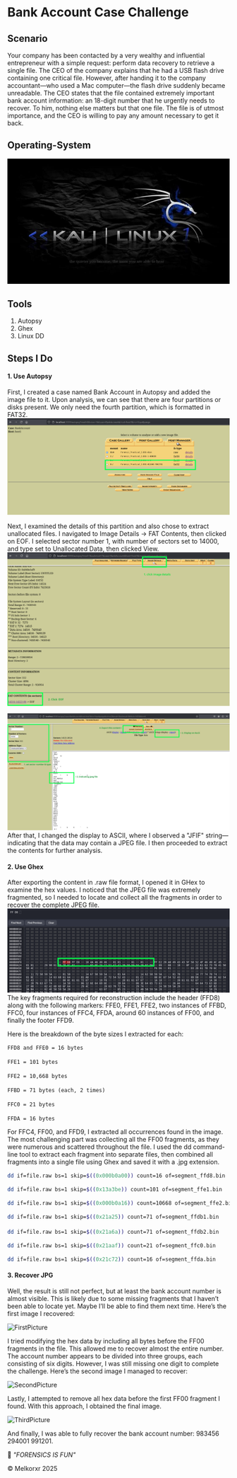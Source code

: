 # Bank Account Case Challenge

## Scenario

Your company has been contacted by a very wealthy and influential entrepreneur with a simple request: perform data recovery to retrieve a single file. The CEO of the company explains that he had a USB flash drive containing one critical file. However, after handing it to the company accountant—who used a Mac computer—the flash drive suddenly became unreadable. The CEO states that the file contained extremely important bank account information: an 18-digit number that he urgently needs to recover. To him, nothing else matters but that one file. The file is of utmost importance, and the CEO is willing to pay any amount necessary to get it back.

## Operating-System

![Kali](/img/KaliLinux.jpg)

## Tools

1. Autopsy 
2. Ghex
3. Linux DD

## Steps I Do

#### 1. Use Autopsy
First, I created a case named Bank Account in Autopsy and added the image file to it. Upon analysis, we can see that there are four partitions or disks present. We only need the fourth partition, which is formatted in FAT32.
![PartitionDisk](/img/BankAccount/1-1.png)

Next, I examined the details of this partition and also chose to extract unallocated files. I navigated to Image Details → FAT Contents, then clicked on EOF. I selected sector number 1, with number of sectors set to 14000, and type set to Unallocated Data, then clicked View.
![ImageDetails](/img/BankAccount/1-2.png)

![Contents](/img/BankAccount/1-3.png)
After that, I changed the display to ASCII, where I observed a "JFIF" string—indicating that the data may contain a JPEG file. I then proceeded to extract the contents for further analysis.

#### 2. Use Ghex
After exporting the content in .raw file format, I opened it in GHex to examine the hex values. I noticed that the JPEG file was extremely fragmented, so I needed to locate and collect all the fragments in order to recover the complete JPEG file.
![Ghex](/img/BankAccount/2-1.png)
The key fragments required for reconstruction include the header (FFD8) along with the following markers: FFE0, FFE1, FFE2, two instances of FFBD, FFC0, four instances of FFC4, FFDA, around 60 instances of FF00, and finally the footer FFD9.

Here is the breakdown of the byte sizes I extracted for each:

    FFD8 and FFE0 = 16 bytes

    FFE1 = 101 bytes

    FFE2 = 10,668 bytes

    FFBD = 71 bytes (each, 2 times)

    FFC0 = 21 bytes

    FFDA = 16 bytes

For FFC4, FF00, and FFD9, I extracted all occurrences found in the image.
The most challenging part was collecting all the FF00 fragments, as they were numerous and scattered throughout the file. I used the dd command-line tool to extract each fragment into separate files, then combined all fragments into a single file using Ghex and saved it with a .jpg extension.
```bash
dd if=file.raw bs=1 skip=$((0x000b0a00)) count=16 of=segment_ffd8.bin
```
```bash
dd if=file.raw bs=1 skip=$((0x13a3be)) count=101 of=segment_ffe1.bin
```
```bash
dd if=file.raw bs=1 skip=$((0x000b0a16)) count=10668 of=segment_ffe2.bin
```
```bash
dd if=file.raw bs=1 skip=$((0x21a25)) count=71 of=segment_ffdb1.bin

dd if=file.raw bs=1 skip=$((0x21a6a)) count=71 of=segment_ffdb2.bin
```
```bash
dd if=file.raw bs=1 skip=$((0x21aaf)) count=21 of=segment_ffc0.bin
```
```bash
dd if=file.raw bs=1 skip=$((0x21c72)) count=16 of=segment_ffda.bin
```

#### 3. Recover JPG
Well, the result is still not perfect, but at least the bank account number is almost visible. This is likely due to some missing fragments that I haven’t been able to locate yet. Maybe I’ll be able to find them next time.
Here’s the first image I recovered:

![FirstPicture](/img/BankAccount/3-1.jpg)

I tried modifying the hex data by including all bytes before the FF00 fragments in the file. This allowed me to recover almost the entire number. The account number appears to be divided into three groups, each consisting of six digits. However, I was still missing one digit to complete the challenge.
Here’s the second image I managed to recover:

![SecondPicture](/img/BankAccount/3-2.jpg)

Lastly, I attempted to remove all hex data before the first FF00 fragment I found. With this approach, I obtained the final image.

![ThirdPicture](/img/BankAccount/3-3.jpg)

And finally, I was able to fully recover the bank account number: 983456 294001 991201.

🎯 *"FORENSICS IS FUN"*

© Melkorxr 2025
